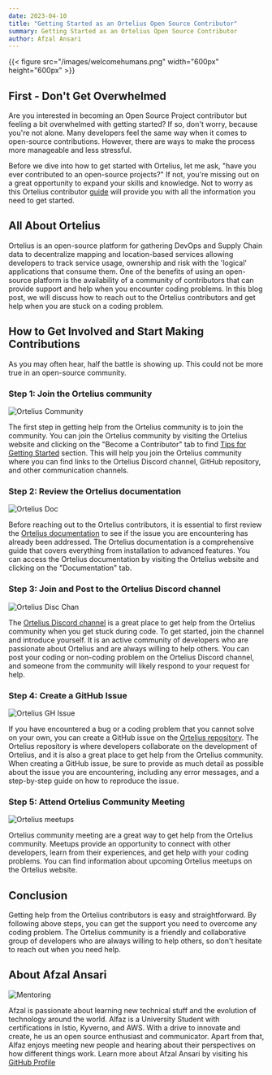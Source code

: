 ```yaml
---
date: 2023-04-10
title: "Getting Started as an Ortelius Open Source Contributor"
summary: Getting Started as an Ortelius Open Source Contributor
author: Afzal Ansari
---
```


{{< figure src="/images/welcomehumans.png" width="600px" height="600px" >}}

## First - Don't Get Overwhelmed

Are you interested in becoming an Open Source Project contributor but feeling a bit overwhelmed with getting started? If so, don't worry, because you're not alone. Many developers feel the same way when it comes to open-source contributions. However, there are ways to make the process more manageable and less stressful.

Before we dive into how to get started with Ortelius, let me ask, "have you ever contributed to an open-source projects?" If not, you're missing out on a great opportunity to expand your skills and knowledge. Not to worry as this Ortelius contributor [guide](https://docs.ortelius.io/guides/contributorguide/) will provide you with all the information you need to get started. 

## All About Ortelius

Ortelius is an open-source platform for gathering DevOps and Supply Chain data to decentralize mapping and location-based services allowing developers to track service usage, ownership and risk with the 'logical' applications that consume them. One of the benefits of using an open-source platform is the availability of a community of contributors that can provide support and help when you encounter coding problems. In this blog post, we will discuss how to reach out to the Ortelius contributors and get help when you are stuck on a coding problem.

## How to Get Involved and Start Making Contributions

As you may often hear, half the battle is showing up. This could not be more true in an open-source community.

### Step 1: Join the Ortelius community

![Ortelius Community](/images/o1.png)

The first step in getting help from the Ortelius community is to join the community. You can join the Ortelius community by visiting the Ortelius website and clicking on the "Become a Contributor" tab to find [Tips for Getting Started](https://ortelius.io/contributor/#tips-for-getting-started) section. This will help you join the Ortelius community where you can find links to the Ortelius Discord channel, GitHub repository, and other communication channels.

### Step 2: Review the Ortelius documentation
![Ortelius Doc](/images/o2.png)

Before reaching out to the Ortelius contributors, it is essential to first review the [Ortelius documentation](https://docs.ortelius.io/guides/) to see if the issue you are encountering has already been addressed. The Ortelius documentation is a comprehensive guide that covers everything from installation to advanced features. You can access the Ortelius documentation by visiting the Ortelius website and clicking on the "Documentation" tab.

### Step 3: Join and Post to the Ortelius Discord channel
![Ortelius Disc Chan](/images/o3.png)

The [Ortelius Discord channel](https://discord.com/invite/ZtXU74x) is a great place to get help from the Ortelius community when you get stuck during code. To get started, join the channel and introduce yourself. It is an active community of developers who are passionate about Ortelius and are always willing to help others. You can post your coding or non-coding problem on the Ortelius Discord channel, and someone from the community will likely respond to your request for help.

### Step 4: Create a GitHub Issue
![Ortelius GH Issue](/images/o4.png)

If you have encountered a bug or a coding problem that you cannot solve on your own, you can create a GitHub issue on the [Ortelius repository](https://github.com/ortelius/ortelius/issues). The Ortelius repository is where developers collaborate on the development of Ortelius, and it is also a great place to get help from the Ortelius community. When creating a GitHub issue, be sure to provide as much detail as possible about the issue you are encountering, including any error messages, and a step-by-step guide on how to reproduce the issue.

### Step 5: Attend Ortelius Community Meeting
![Ortelius meetups](/images/o5.png)

Ortelius community meeting are a great way to get help from the Ortelius community. Meetups provide an opportunity to connect with other developers, learn from their experiences, and get help with your coding problems. You can find information about upcoming Ortelius meetups on the Ortelius website.

## Conclusion

Getting help from the Ortelius contributors is easy and straightforward. By following above steps, you can get the support you need to overcome any coding problem. The Ortelius community is a friendly and collaborative group of developers who are always willing to help others, so don't hesitate to reach out when you need help.


## About Afzal Ansari

![Mentoring](/images/alfaz.jpg)

Afzal is passionate about learning new technical stuff and the evolution of technology around the world. Alfaz is a University Student with certifications in Istio, Kyverno, and AWS. With a drive to innovate and create, he us an open source enthusiast and communicator. Apart from that, Alfaz enjoys meeting new people and hearing about their perspectives on how different things work. Learn more about Afzal Ansari by visiting his [GitHub Profile](https://afzal442.github.io/)